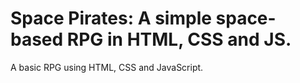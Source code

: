 # Space Pirates: A simple space-based RPG in HTML, CSS and JS.
A basic RPG using HTML, CSS and JavaScript.

